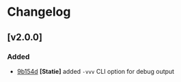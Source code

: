 # Changelog

## [v2.0.0]

### Added

- [9b154d] **[Statie]** added `-vvv` CLI option for debug output

[9b154d]: https://github.com/Symplify/Symplify/commit/9b154d9b6e88075e14b6812613bce7c1a2a79daa
